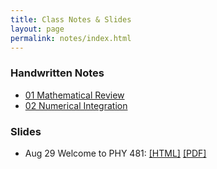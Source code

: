 ```yaml
---
title: Class Notes & Slides
layout: page
permalink: notes/index.html
---
```


### Handwritten Notes

- [01 Mathematical Review](./handwritten/01_Mathematical_Review.pdf)
- [02 Numerical Integration](./handwritten/02_Numerical_Integration.pdf)

### Slides

- Aug 29 Welcome to PHY 481: [[HTML]](./01-slides.html) [[PDF]](./01-slides.pdf)
